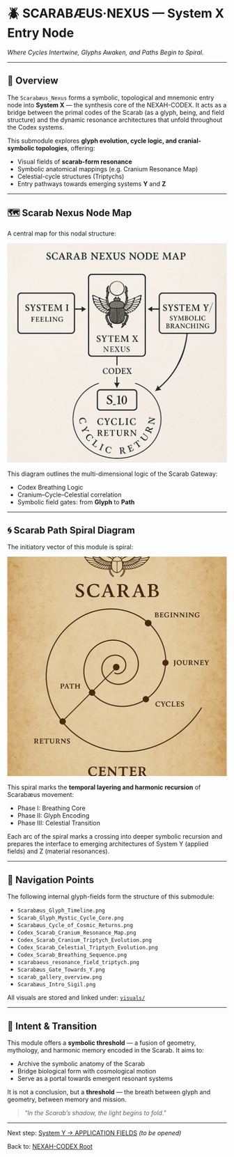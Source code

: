 # 🪲 SCARABÆUS·NEXUS — System X Entry Node

*Where Cycles Intertwine, Glyphs Awaken, and Paths Begin to Spiral.*

---

## 🔹 Overview

The `Scarabæus_Nexus` forms a symbolic, topological and mnemonic entry node into **System X** — the synthesis core of the NEXAH-CODEX. It acts as a bridge between the primal codes of the Scarab (as a glyph, being, and field structure) and the dynamic resonance architectures that unfold throughout the Codex systems.

This submodule explores **glyph evolution, cycle logic, and cranial-symbolic topologies**, offering:

* Visual fields of **scarab-form resonance**
* Symbolic anatomical mappings (e.g. Cranium Resonance Map)
* Celestial-cycle structures (Triptychs)
* Entry pathways towards emerging systems **Y** and **Z**

---

## 🗺️ Scarab Nexus Node Map

A central map for this nodal structure:

![Scarab\_Nexus\_Node\_Map](../visuals/Scarab_Nexus_Node_Map.png)

This diagram outlines the multi-dimensional logic of the Scarab Gateway:

* Codex Breathing Logic
* Cranium–Cycle–Celestial correlation
* Symbolic field gates: from **Glyph** to **Path**

---

## 🌀 Scarab Path Spiral Diagram

The initiatory vector of this module is spiral:

![Scarab\_Path\_Spiral\_Diagram](../visuals/Scarab_Path_Spiral_Diagram.png)

This spiral marks the **temporal layering and harmonic recursion** of Scarabæus movement:

* Phase I: Breathing Core
* Phase II: Glyph Encoding
* Phase III: Celestial Transition

Each arc of the spiral marks a crossing into deeper symbolic recursion and prepares the interface to emerging architectures of System Y (applied fields) and Z (material resonances).

---

## 🧭 Navigation Points

The following internal glyph-fields form the structure of this submodule:

* `Scarabæus_Glyph_Timeline.png`
* `Scarab_Glyph_Mystic_Cycle_Core.png`
* `Scarabæus_Cycle_of_Cosmic_Returns.png`
* `Codex_Scarab_Cranium_Resonance_Map.png`
* `Codex_Scarab_Cranium_Triptych_Evolution.png`
* `Codex_Scarab_Celestial_Triptych_Evolution.png`
* `Codex_Scarab_Breathing_Sequence.png`
* `scarabaeus_resonance_field_triptych.png`
* `Scarabæus_Gate_Towards_Y.png`
* `scarab_gallery_overview.png`
* `Scarabæus_Intro_Sigil.png`

All visuals are stored and linked under: [`visuals/`](../visuals)

---

## 🌌 Intent & Transition

This module offers a **symbolic threshold** — a fusion of geometry, mythology, and harmonic memory encoded in the Scarab. It aims to:

* Archive the symbolic anatomy of the Scarab
* Bridge biological form with cosmological motion
* Serve as a portal towards emergent resonant systems

It is not a conclusion, but a **threshold** — the breath between glyph and geometry, between memory and mission.

> *"In the Scarab’s shadow, the light begins to fold."*

---

Next step: [System Y → APPLICATION FIELDS](../S_11_system_Y_pathways_applied_fields/README.md) *(to be opened)*

Back to: [NEXAH-CODEX Root](../../README.md)
